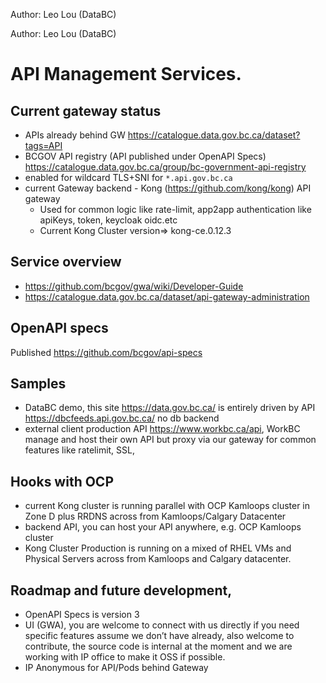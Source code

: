 
Author: Leo Lou (DataBC)

Author: Leo Lou (DataBC)

# API Management Services.
 
## Current gateway status
* APIs already behind GW https://catalogue.data.gov.bc.ca/dataset?tags=API
* BCGOV API registry (API published under OpenAPI Specs) https://catalogue.data.gov.bc.ca/group/bc-government-api-registry
* enabled for wildcard TLS+SNI for ```*.api.gov.bc.ca```
* current Gateway backend - Kong (https://github.com/kong/kong) API gateway 
  * Used for common logic like rate-limit, app2app authentication like apiKeys, token, keycloak oidc.etc
  * Current Kong Cluster version=> kong-ce.0.12.3

## Service overview
* https://github.com/bcgov/gwa/wiki/Developer-Guide
* https://catalogue.data.gov.bc.ca/dataset/api-gateway-administration

## OpenAPI specs 
Published https://github.com/bcgov/api-specs
 
## Samples
* DataBC demo, this site https://data.gov.bc.ca/ is entirely driven by API https://dbcfeeds.api.gov.bc.ca/ no db backend
* external client production API https://www.workbc.ca/api, WorkBC manage and host their own API but proxy via our gateway for common features like ratelimit, SSL,
 
## Hooks with OCP
* current Kong cluster is running parallel with OCP Kamloops cluster in Zone D plus RRDNS across from Kamloops/Calgary Datacenter
* backend API, you can host your API anywhere, e.g. OCP Kamloops cluster
* Kong Cluster Production is running on a mixed of RHEL VMs and Physical Servers across from Kamloops and Calgary datacenter.
 
## Roadmap and future development,
* OpenAPI Specs is version 3
*  UI (GWA), you are welcome to connect with us directly if you need specific features assume we don’t have already, also welcome to contribute, the source code is internal at the moment and we are working with IP office to make it OSS if possible.   
* IP Anonymous for API/Pods behind Gateway 
